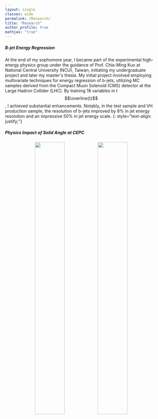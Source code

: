 ```yaml
---
layout: single
classes: wide
permalink: /Research/
title: "Research"
author_profile: true
mathjax: "true"
---
```


##### B-jet Energy Regression

At the end of my sophomore year, I became part of the experimental high-energy physics group under the guidance of Prof. Chia-Ming Kuo at National Central University (NCU), Taiwan, initiating my undergraduate project and later my master's thesis. My initial project involved employing multivariate techniques for energy regression of b-jets, utilizing MC samples derived from the Compact Muon Solenoid (CMS) detector at the Large Hadron Collider (LHC). By training 18 variables in t$$\overline{t}$$, I achieved substantial enhancements. Notably, in the test sample and VH production sample, the resolution of b-jets improved by 8% in jet energy resolution and an impressive 50% in jet energy scale.
{: style="text-align: justify;"}

##### Physics Impact of Solid Angle at CEPC

<center><figure>
    <img src="{{ site.url }}{{ site.baseurl }}/images/Solid_Angle/Particle/ZH_Particle_Collective_Eff.jpg" style="width:48%"> <img src="{{ site.url }}{{ site.baseurl }}/images/Solid_Angle/Particle/Zpole_Particle_Collective_Eff.jpg" style="width:48%">
  <!-- <figcaption></figcaption> -->
</figure></center>
